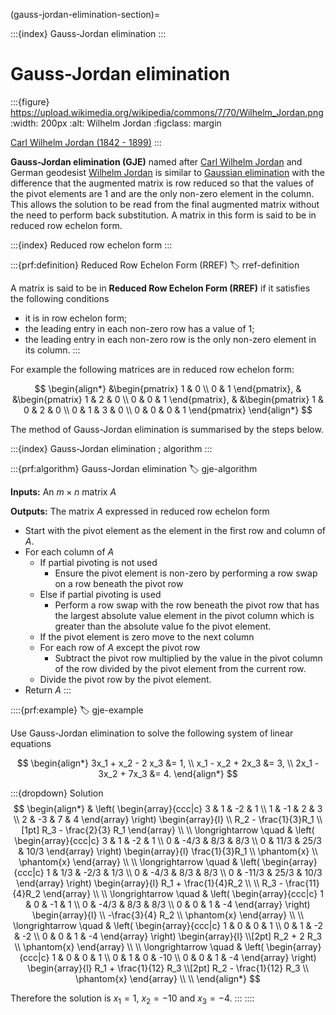 (gauss-jordan-elimination-section)=

:::{index} Gauss-Jordan elimination
:::

# Gauss-Jordan elimination

:::{figure} https://upload.wikimedia.org/wikipedia/commons/7/70/Wilhelm_Jordan.png
:width: 200px
:alt: Wilhelm Jordan
:figclass: margin

<a href="https://en.wikipedia.org/wiki/Wilhelm_Jordan_(geodesist)" target="_blank">Carl Wilhelm Jordan (1842 - 1899)</a>
:::

**Gauss-Jordan elimination (GJE)** named after <a href="https://en.wikipedia.org/wiki/Wilhelm_Jordan_(geodesist)" target="_blank">Carl Wilhelm Jordan</a> and German geodesist <a href="https://en.wikipedia.org/wiki/Wilhelm_Jordan_(geodesist)" target="_blank">Wilhelm Jordan</a> is similar to [Gaussian elimination](gaussian-elimination-section) with the difference that the augmented matrix is row reduced so that the values of the pivot elements are 1 and are the only non-zero element in the column. This allows the solution to be read from the final augmented matrix without the need to perform back substitution. A matrix in this form is said to be in reduced row echelon form.

:::{index} Reduced row echelon form
:::

:::{prf:definition} Reduced Row Echelon Form (RREF)
:label: rref-definition

A matrix is said to be in **Reduced Row Echelon Form (RREF)** if it satisfies the following conditions

- it is in row echelon form;
- the leading entry in each non-zero row has a value of 1;
- the leading entry in each non-zero row is the only non-zero element in its column.
:::

For example the following matrices are in reduced row echelon form:

$$ \begin{align*}
  &\begin{pmatrix} 1 & 0 \\ 0 & 1 \end{pmatrix}, &
  &\begin{pmatrix} 1 & 2 & 0 \\ 0 & 0 & 1 \end{pmatrix}, &
  &\begin{pmatrix} 1 & 0 & 2 & 0 \\ 0 & 1 & 3 & 0 \\ 0 & 0 & 0 & 1 \end{pmatrix}
\end{align*} $$

The method of Gauss-Jordan elimination is summarised by the steps below.

:::{index} Gauss-Jordan elimination ; algorithm
:::

:::{prf:algorithm} Gauss-Jordan elimination
:label: gje-algorithm

**Inputs:** An $m \times n$ matrix $A$

**Outputs:** The matrix $A$ expressed in reduced row echelon form

- Start with the pivot element as the element in the first row and column of $A$.
- For each column of $A$
    - If partial pivoting is not used
        - Ensure the pivot element is non-zero by performing a row swap on a row beneath the pivot row
    - Else if partial pivoting is used
        - Perform a row swap with the row beneath the pivot row that has the largest absolute value element in the pivot column which is greater than the absolute value fo the pivot element.
    - If the pivot element is zero move to the next column
    - For each row of $A$ except the pivot row
        - Subtract the pivot row multiplied by the value in the pivot column of the row divided by the pivot element from the current row.
    - Divide the pivot row by the pivot element.
- Return $A$
:::

::::{prf:example}
:label: gje-example

Use Gauss-Jordan elimination to solve the following system of linear equations

$$ \begin{align*}
    3x_1 + x_2 - 2 x_3 &= 1, \\
    x_1 - x_2 + 2x_3 &= 3, \\
    2x_1 - 3x_2 + 7x_3 &= 4.
\end{align*} $$

:::{dropdown} Solution
$$ \begin{align*}
    & \left( \begin{array}{ccc|c}
        3 & 1 & -2 & 1 \\
        1 & -1 & 2 & 3 \\
        2 & -3 & 7 & 4
    \end{array} \right)
    \begin{array}{l} \\ R_2 - \frac{1}{3}R_1 \\[1pt] R_3 - \frac{2}{3} R_1 \end{array} \\ \\
    \longrightarrow \quad
    & \left( \begin{array}{ccc|c}
        3 & 1 & -2 & 1 \\
        0 & -4/3 & 8/3 & 8/3 \\
        0 & 11/3 & 25/3 & 10/3
    \end{array} \right)
    \begin{array}{l} \frac{1}{3}R_1 \\ \phantom{x} \\ \phantom{x} \end{array} \\ \\
    \longrightarrow \quad
    & \left( \begin{array}{ccc|c}
        1 & 1/3 & -2/3 & 1/3 \\
        0 & -4/3 & 8/3 & 8/3 \\
        0 & -11/3 & 25/3 & 10/3
    \end{array} \right)
    \begin{array}{l} R_1 + \frac{1}{4}R_2 \\ \\ R_3 - \frac{11}{4}R_2 \end{array} \\ \\
    \longrightarrow \quad
    & \left( \begin{array}{ccc|c}
        1 & 0 & -1 & 1 \\
        0 & -4/3 & 8/3 & 8/3 \\
        0 & 0 & 1 & -4
    \end{array} \right)
    \begin{array}{l} \\ -\frac{3}{4} R_2 \\ \phantom{x} \end{array} \\ \\
    \longrightarrow \quad
    & \left( \begin{array}{ccc|c}
        1 & 0 & 0 & 1 \\
        0 & 1 & -2 & -2 \\
        0 & 0 & 1 & -4
    \end{array} \right)
    \begin{array}{l} \\[2pt] R_2 + 2 R_3 \\ \phantom{x} \end{array} \\ \\
    \longrightarrow \quad
    & \left( \begin{array}{ccc|c}
        1 & 0 & 0 & 1 \\
        0 & 1 & 0 & -10 \\
        0 & 0 & 1 & -4
    \end{array} \right)
    \begin{array}{l} R_1 + \frac{1}{12} R_3 \\[2pt] R_2 - \frac{1}{12} R_3 \\ \phantom{x} \end{array} \\ \\
\end{align*} $$

Therefore the solution is $x_1 = 1$, $x_2 = -10$ and $x_3 = -4$.
:::
::::
